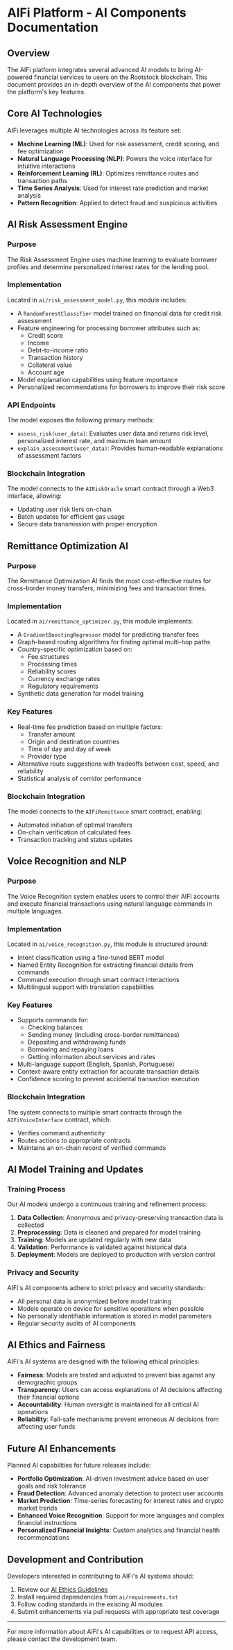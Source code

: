 # AIFi Platform - AI Components Documentation

## Overview

The AIFi platform integrates several advanced AI models to bring AI-powered financial services to users on the Rootstock blockchain. This document provides an in-depth overview of the AI components that power the platform's key features.

## Core AI Technologies

AIFi leverages multiple AI technologies across its feature set:

- **Machine Learning (ML)**: Used for risk assessment, credit scoring, and fee optimization
- **Natural Language Processing (NLP)**: Powers the voice interface for intuitive interactions
- **Reinforcement Learning (RL)**: Optimizes remittance routes and transaction paths
- **Time Series Analysis**: Used for interest rate prediction and market analysis
- **Pattern Recognition**: Applied to detect fraud and suspicious activities

## AI Risk Assessment Engine

### Purpose

The Risk Assessment Engine uses machine learning to evaluate borrower profiles and determine personalized interest rates for the lending pool.

### Implementation

Located in `ai/risk_assessment_model.py`, this module includes:

- A `RandomForestClassifier` model trained on financial data for credit risk assessment
- Feature engineering for processing borrower attributes such as:
  - Credit score
  - Income
  - Debt-to-income ratio
  - Transaction history
  - Collateral value
  - Account age
- Model explanation capabilities using feature importance
- Personalized recommendations for borrowers to improve their risk score

### API Endpoints

The model exposes the following primary methods:

- `assess_risk(user_data)`: Evaluates user data and returns risk level, personalized interest rate, and maximum loan amount
- `explain_assessment(user_data)`: Provides human-readable explanations of assessment factors

### Blockchain Integration

The model connects to the `AIRiskOracle` smart contract through a Web3 interface, allowing:

- Updating user risk tiers on-chain
- Batch updates for efficient gas usage
- Secure data transmission with proper encryption

## Remittance Optimization AI

### Purpose

The Remittance Optimization AI finds the most cost-effective routes for cross-border money transfers, minimizing fees and transaction times.

### Implementation

Located in `ai/remittance_optimizer.py`, this module implements:

- A `GradientBoostingRegressor` model for predicting transfer fees
- Graph-based routing algorithms for finding optimal multi-hop paths
- Country-specific optimization based on:
  - Fee structures
  - Processing times
  - Reliability scores
  - Currency exchange rates
  - Regulatory requirements
- Synthetic data generation for model training

### Key Features

- Real-time fee prediction based on multiple factors:
  - Transfer amount
  - Origin and destination countries
  - Time of day and day of week
  - Provider type
- Alternative route suggestions with tradeoffs between cost, speed, and reliability
- Statistical analysis of corridor performance

### Blockchain Integration

The model connects to the `AIFiRemittance` smart contract, enabling:

- Automated initiation of optimal transfers
- On-chain verification of calculated fees
- Transaction tracking and status updates

## Voice Recognition and NLP

### Purpose

The Voice Recognition system enables users to control their AIFi accounts and execute financial transactions using natural language commands in multiple languages.

### Implementation

Located in `ai/voice_recognition.py`, this module is structured around:

- Intent classification using a fine-tuned BERT model
- Named Entity Recognition for extracting financial details from commands
- Command execution through smart contract interactions
- Multilingual support with translation capabilities

### Key Features

- Supports commands for:
  - Checking balances
  - Sending money (including cross-border remittances)
  - Depositing and withdrawing funds
  - Borrowing and repaying loans
  - Getting information about services and rates
- Multi-language support (English, Spanish, Portuguese)
- Context-aware entity extraction for accurate transaction details
- Confidence scoring to prevent accidental transaction execution

### Blockchain Integration

The system connects to multiple smart contracts through the `AIFiVoiceInterface` contract, which:

- Verifies command authenticity
- Routes actions to appropriate contracts
- Maintains an on-chain record of verified commands

## AI Model Training and Updates

### Training Process

Our AI models undergo a continuous training and refinement process:

1. **Data Collection**: Anonymous and privacy-preserving transaction data is collected
2. **Preprocessing**: Data is cleaned and prepared for model training
3. **Training**: Models are updated regularly with new data
4. **Validation**: Performance is validated against historical data
5. **Deployment**: Models are deployed to production with version control

### Privacy and Security

AIFi's AI components adhere to strict privacy and security standards:

- All personal data is anonymized before model training
- Models operate on device for sensitive operations when possible
- No personally identifiable information is stored in model parameters
- Regular security audits of AI components

## AI Ethics and Fairness

AIFi's AI systems are designed with the following ethical principles:

- **Fairness**: Models are tested and adjusted to prevent bias against any demographic groups
- **Transparency**: Users can access explanations of AI decisions affecting their financial options
- **Accountability**: Human oversight is maintained for all critical AI operations
- **Reliability**: Fail-safe mechanisms prevent erroneous AI decisions from affecting user funds

## Future AI Enhancements

Planned AI capabilities for future releases include:

- **Portfolio Optimization**: AI-driven investment advice based on user goals and risk tolerance
- **Fraud Detection**: Advanced anomaly detection to protect user accounts
- **Market Prediction**: Time-series forecasting for interest rates and crypto market trends
- **Enhanced Voice Recognition**: Support for more languages and complex financial instructions
- **Personalized Financial Insights**: Custom analytics and financial health recommendations

## Development and Contribution

Developers interested in contributing to AIFi's AI systems should:

1. Review our [AI Ethics Guidelines](./AI_ETHICS.md)
2. Install required dependencies from `ai/requirements.txt`
3. Follow coding standards in the existing AI modules
4. Submit enhancements via pull requests with appropriate test coverage

---

For more information about AIFi's AI capabilities or to request API access, please contact the development team. 